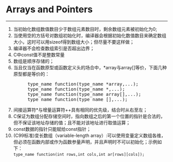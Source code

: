 # Arrays and Pointers
---
1. 当初始化数组数值数目少于数组元素数目时，剩余数组元素被初始化为0;
2. 当使用空的方括号对数组初始化时，编译器会根据初始化数值数目来确定数组大小，这时可以用sizeof得到数组大小；但尽量不要这样做；
3. 编译器不会检查数组索引是否超出边界；
4. C中const值不是整数常量
5. 数组是顺序存储的；
6. 当且仅当在函数原型或函数定义头的场合中，*array与array[]等价，下面几种原型都是等价的：  
<pre>
        type_name function(type_name *array,...);
        type_name function(type_name *,...);
        type_name function(type_name array[],...);
        type_name function(type_name [],...);
</pre>
7. 间接运算符*与增量运算符++具有相同的优先级，结合时从右至左；
8. C保证为数组分配存储空间时，指向数组之后的第一个位置的指针是合法的，但不保证该地址存储的值；且不能对该地址进行取值运算；
9. const数据的指针只能赋给const指针；
10. (C99标准)变长数组（variable-length array）:可以使用变量定义数组各维，但必须在函数内部或作为函数参量声明，并且声明时不可以初始化；示例如下：  
    ``type_name function(int rows,int cols,int ar[rows][cols]);``
